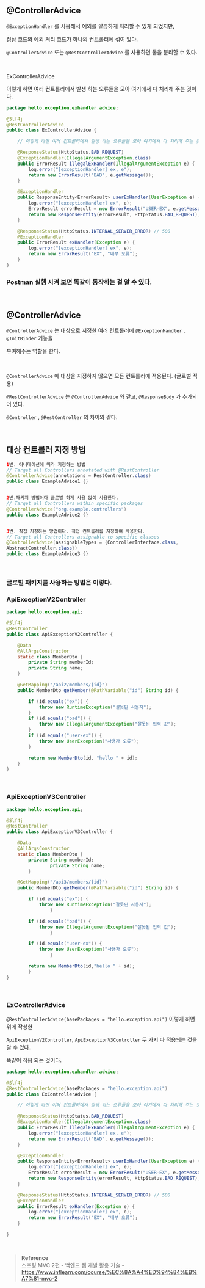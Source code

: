 ## @ControllerAdvice

`@ExceptionHandler` 를 사용해서 예외를 깔끔하게 처리할 수 있게 되었지만, 

정상 코드와 예외 처리 코드가 하나의 컨트롤러에 섞여 있다. 



`@ControllerAdvice` 또는 `@RestControllerAdvice` 를 사용하면 둘을 분리할 수 있다.

<br/>

ExControllerAdvice

이렇게 하면 여러 컨트롤러에서 발생 하는 오류들을 모아 여기에서 다 처리해 주는 것이다.

```java
package hello.exception.exhandler.advice;

@Slf4j
@RestControllerAdvice
public class ExControllerAdvice {

    // 이렇게 하면 여러 컨트롤러에서 발생 하는 오류들을 모아 여기에서 다 처리해 주는 것이다.

    @ResponseStatus(HttpStatus.BAD_REQUEST)
    @ExceptionHandler(IllegalArgumentException.class)
    public ErrorResult illegalExHandler(IllegalArgumentException e) {
        log.error("[exceptionHandler] ex, e");
        return new ErrorResult("BAD", e.getMessage());
    }

    @ExceptionHandler
    public ResponseEntity<ErrorResult> userExHandler(UserException e) {
        log.error("[exceptionHandler] ex", e);
        ErrorResult errorResult = new ErrorResult("USER-EX", e.getMessage());
        return new ResponseEntity(errorResult, HttpStatus.BAD_REQUEST);
    }

    @ResponseStatus(HttpStatus.INTERNAL_SERVER_ERROR) // 500
    @ExceptionHandler
    public ErrorResult exHandler(Exception e) {
        log.error("[exceptionHandler] ex", e);
        return new ErrorResult("EX", "내부 오류");
    }
}
```



### Postman 실행 시켜 보면 똑같이 동작하는 걸 알 수 있다.

<br/>

## @ControllerAdvice

`@ControllerAdvice` 는 대상으로 지정한 여러 컨트롤러에 `@ExceptionHandler` , `@InitBinder` 기능을

부여해주는 역할을 한다.

<br/>

`@ControllerAdvice` 에 대상을 지정하지 않으면 모든 컨트롤러에 적용된다. (글로벌 적용)

`@RestControllerAdvice` 는 `@ControllerAdvice` 와 같고, `@ResponseBody` 가 추가되어 있다.



`@Controller` , `@RestController` 의 차이와 같다.

<br/>

## 대상 컨트롤러 지정 방법

```java
1번. 어너테이션에 따라 지정하는 방법
// Target all Controllers annotated with @RestController
@ControllerAdvice(annotations = RestController.class)
public class ExampleAdvice1 {}


2번.패키지 방법이다 글로벌 하게 사용 많이 사용한다.
// Target all Controllers within specific packages 
@ControllerAdvice("org.example.controllers")
public class ExampleAdvice2 {}


3번. 직접 지정하는 방법이다. 직접 컨트롤러를 지정하여 사용한다.
// Target all Controllers assignable to specific classes
@ControllerAdvice(assignableTypes = {ControllerInterface.class,
AbstractController.class})
public class ExampleAdvice3 {}
```

<br/>

### 글로벌 패키지를 사용하는 방법은 이렇다.

### ApiExceptionV2Controller

```java
package hello.exception.api;

@Slf4j
@RestController
public class ApiExceptionV2Controller {

    @Data
    @AllArgsConstructor
    static class MemberDto {
        private String memberId;
        private String name;
    }

    @GetMapping("/api2/members/{id}")
    public MemberDto getMember(@PathVariable("id") String id) {

        if (id.equals("ex")) {
            throw new RuntimeException("잘못된 사용자");
        }
        if (id.equals("bad")) {
            throw new IllegalArgumentException("잘못된 입력 값");
        }
        if (id.equals("user-ex")) {
            throw new UserException("사용자 오류");
        }

        return new MemberDto(id, "hello " + id);
    }
}
```

<br/>

### ApiExceptionV3Controller

```java
package hello.exception.api;

@Slf4j
@RestController
public class ApiExceptionV3Controller {

    @Data
    @AllArgsConstructor
    static class MemberDto {
        private String memberId;
				private String name;
		}

    @GetMapping("/api3/members/{id}")
    public MemberDto getMember(@PathVariable("id") String id) {

        if (id.equals("ex")) {
            throw new RuntimeException("잘못된 사용자");
				}

        if (id.equals("bad")) {
            throw new IllegalArgumentException("잘못된 입력 값");
				}

        if (id.equals("user-ex")) {
            throw new UserException("사용자 오류");
				}

        return new MemberDto(id,"hello " + id);
		}
}

```

<br/>

### ExControllerAdvice

`@RestControllerAdvice(basePackages = "hello.exception.api")` 이렇게 하면 위에 작성한 

 `ApiExceptionV2Controller`, `ApiExceptionV3Controller` 두 가지 다 적용되는 것을 알 수 있다.

똑같이 적용 되는 것이다.

```java
package hello.exception.exhandler.advice;

@Slf4j
@RestControllerAdvice(basePackages = "hello.exception.api")
public class ExControllerAdvice {

    // 이렇게 하면 여러 컨트롤러에서 발생 하는 오류들을 모아 여기에서 다 처리해 주는 것이다.

    @ResponseStatus(HttpStatus.BAD_REQUEST)
    @ExceptionHandler(IllegalArgumentException.class)
    public ErrorResult illegalExHandler(IllegalArgumentException e) {
        log.error("[exceptionHandler] ex, e");
        return new ErrorResult("BAD", e.getMessage());
    }

    @ExceptionHandler
    public ResponseEntity<ErrorResult> userExHandler(UserException e) {
        log.error("[exceptionHandler] ex", e);
        ErrorResult errorResult = new ErrorResult("USER-EX", e.getMessage());
        return new ResponseEntity(errorResult, HttpStatus.BAD_REQUEST);
    }

    @ResponseStatus(HttpStatus.INTERNAL_SERVER_ERROR) // 500
    @ExceptionHandler
    public ErrorResult exHandler(Exception e) {
        log.error("[exceptionHandler] ex", e);
        return new ErrorResult("EX", "내부 오류");
    }

}
```

<br/>

>**Reference** <br/>스프링 MVC 2편 - 백엔드 웹 개발 활용 기술 - https://www.inflearn.com/course/%EC%8A%A4%ED%94%84%EB%A7%81-mvc-2
